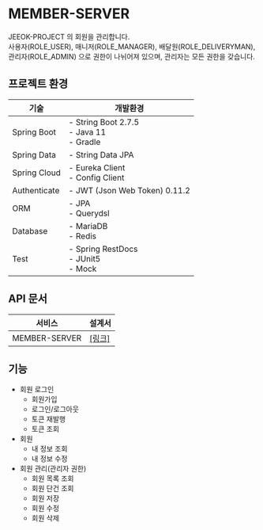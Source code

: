 # MEMBER-SERVER
JEEOK-PROJECT 의 회원을 관리합니다.<br/>
사용자(ROLE_USER), 매니저(ROLE_MANAGER), 배달원(ROLE_DELIVERYMAN), 관리자(ROLE_ADMIN) 으로 권한이 나뉘어져 있으며, 관리자는 모든 권한을 갖습니다.

## 프로젝트 환경
| 기술 | 개발환경 |
| --- | --- |
| Spring Boot | - String Boot 2.7.5 </br> - Java 11 </br> - Gradle |
| Spring Data | - String Data JPA |
| Spring Cloud | - Eureka Client </br> - Config Client |
| Authenticate | - JWT (Json Web Token) 0.11.2 |
| ORM | - JPA </br> - Querydsl |
| Database | - MariaDB </br> - Redis |
| Test | - Spring RestDocs </br> - JUnit5 </br> - Mock |

## API 문서
| 서비스 | 설계서 |
| --- | --- |
| MEMBER-SERVER | [[링크]](https://heechul90.github.io/docs/api/jeeok-project/member/member-server-API-%EB%AC%B8%EC%84%9C/index.html) |

## 기능
- 회원 로그인
  - 회원가입
  - 로그인/로그아웃
  - 토큰 재발행
  - 토큰 조회
- 회원
  - 내 정보 조회
  - 내 정보 수정
- 회원 관리(관리자 권한)
  - 회원 목록 조회
  - 회원 단건 조회
  - 회원 저장
  - 회원 수정
  - 회원 삭제
